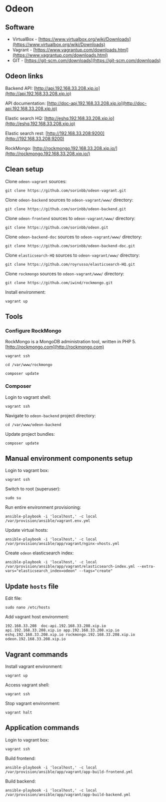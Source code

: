 # Odeon

## Software

* VirtualBox - [https://www.virtualbox.org/wiki/Downloads](https://www.virtualbox.org/wiki/Downloads)
* Vagrant - [https://www.vagrantup.com/downloads.html](https://www.vagrantup.com/downloads.html)
* GIT - [https://git-scm.com/downloads](https://git-scm.com/downloads)

## Odeon links

Backend API: [http://api.192.168.33.208.xip.io](http://api.192.168.33.208.xip.io)

API documentation: [http://doc-api.192.168.33.208.xip.io](http://doc-api.192.168.33.208.xip.io)

Elastic search HQ: [http://eshq.192.168.33.208.xip.io](http://eshq.192.168.33.208.xip.io)

Elastic search rest: [http://192.168.33.208:9200](http://192.168.33.208:9200)

RockMongo: [http://rockmongo.192.168.33.208.xip.io/](http://rockmongo.192.168.33.208.xip.io/)


## Clean setup

Clone `odeon-vagrant` sources:

    git clone https://github.com/sorinbb/odeon-vagrant.git

Clone `odeon-backend` sources to `odeon-vagrant/www/` directory:

    git clone https://github.com/sorinbb/odeon-backend.git

Clone `odeon-frontend` sources to `odeon-vagrant/www/` directory:

    git clone https://github.com/sorinbb/odeon.git

Clone `odeon-backend-doc` sources to `odeon-vagrant/www/` directory:

    git clone https://github.com/sorinbb/odeon-backend-doc.git

Clone `elasticsearch-HQ` sources to `odeon-vagrant/www/` directory:

    git clone https://github.com/royrusso/elasticsearch-HQ.git

Clone `rockmongo` sources to `odeon-vagrant/www/` directory:

    git clone https://github.com/iwind/rockmongo.git

Install environment:

    vagrant up
    

## Tools

### Configure RockMongo

RockMongo is a MongoDB administration tool, written in PHP 5. [http://rockmongo.com](http://rockmongo.com)

    vagrant ssh
    
    cd /var/www/rockmongo
    
    composer update        
        
### Composer

Login to vagrant shell:

    vagrant ssh
    
Navigate to ``odeon-backend`` project directory:
    
    cd /var/www/odeon-backend
    
Update project bundles:
    
    composer update
           
    
## Manual environment components setup

Login to vagrant box:
    
    vagrant ssh
    
Switch to root (superuser):
    
    sudo su
    
Run entire environment provisioning:
    
    ansible-playbook -i 'localhost,' -c local /var/provision/ansible/vagrant.env.yml

Update virtual hosts:
    
    ansible-playbook -i 'localhost,' -c local /var/provision/ansible/app/vagrant/nginx-vhosts.yml

Create ``odeon`` elasticsearch index:
    
    ansible-playbook -i 'localhost,' -c local /var/provision/ansible/app/vagrant/elasticsearch-index.yml --extra-vars="elasticsearch_index=odeon" --tags="create"


## Update ``hosts`` file

Edit file:
 
    sudo nano /etc/hosts
    
Add vagrant host environment:
    
    192.168.33.208  doc-api.192.168.33.208.xip.io api.192.168.33.208.xip.io app.192.168.33.208.xip.io eshq.192.168.33.208.xip.io rockmongo.192.168.33.208.xip.io odeon.192.168.33.208.xip.io


## Vagrant commands

Install vagrant environment: 

    vagrant up

Access vagrant shell:

    vagrant ssh

Stop vagrant environment:

    vagrant halt


## Application commands
    
Login to vagrant box:
    
    vagrant ssh
    
Build frontend:
    
    ansible-playbook -i 'localhost,' -c local /var/provision/ansible/app/vagrant/app-build-frontend.yml

Build backend:
    
    ansible-playbook -i 'localhost,' -c local /var/provision/ansible/app/vagrant/app-build-backend.yml

